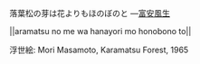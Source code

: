 落葉松の芽は花よりもほのぼのと
—[富安風生](https://ja.wikipedia.org/wiki/富安風生)

||aramatsu no me wa hanayori mo honobono to||

浮世絵: Mori Masamoto, Karamatsu Forest, 1965